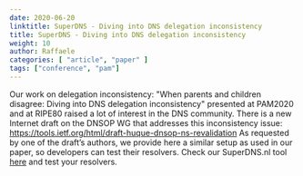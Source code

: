 ```yaml
---
date: 2020-06-20
linktitle: SuperDNS - Diving into DNS delegation inconsistency
title: SuperDNS - Diving into DNS delegation inconsistency
weight: 10
author: Raffaele
categories: [ "article", "paper" ]
tags: ["conference", "pam"]
---
```

Our work on delegation inconsistency: "When parents and children disagree:
Diving into DNS delegation inconsistency" presented at PAM2020 and at RIPE80
raised a lot of interest in the DNS community.
There is a new Internet draft on the DNSOP WG that addresses this inconsistency issue:
<a href="https://tools.ietf.org/html/draft-huque-dnsop-ns-revalidation">https://tools.ietf.org/html/draft-huque-dnsop-ns-revalidation</a>
As requested by one of the draft’s authors, we provide here a similar setup as used in our paper, 
so developers can test their resolvers.
Check our SuperDNS.nl tool <a href="https://superdns.nl">here</a>
and test your resolvers.
